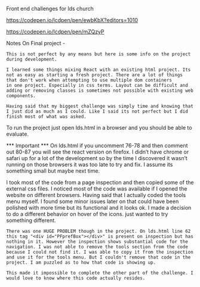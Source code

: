 Front end challenges for lds church

https://codepen.io/lcdpen/pen/ewbKbX?editors=1010

https://codepen.io/lcdpen/pen/mZQzyP

Notes On Final project -

    This is not perfect by any means but here is some info on the project during development.

    I learned some things mixing React with an existing html project. Its not as easy as starting a fresh project. There are a lot of things that don't work when attempting to use multiple dom containers
    in one project. Especially in css terms. Layout can be difficult and adding or removing classes is sometimes not possible with existing web components.

    Having said that my biggest challenge was simply time and knowing that I just did as much as I could. Like I said its not perfect but I did finish most of what was asked.  

To run the project just open lds.html in a browser and you should be able to evaluate.
    
*** Important ***  On lds.html if you uncomment 76-78 and then comment out 80-87 you will see the react version on firefox. I didn’t have chrome or safari up for a lot of the development so by the time I discovered it wasn’t running on those browsers it was too late to try and fix. I assume its something small but maybe next time.

I took most of the code from a page inspection and then copied some of the external css files. I noticed most of the code was available if I opened the website on different browsers. Having said that I actually coded the tools menu myself. I found some minor issues later on that could have been polished with more time but its functional and it looks ok. I made a decision to do a different behavior on hover of the icons. just wanted to try something different.

    There was one HUGE PROBLEM though in the project. On lds.html line 62 this tag "<div id="PFprefBox"></div>" is present on inspection but has nothing in it. However the inspection shows substantial code for the navigation. I was not able to remove the tools section from the code because I could not find it. I was able to copy it from the inspection and use it for the tools menu. But I couldn't remove that code in the project. I am puzzled as to how that code is showing up.

    This made it impossible to complete the other part of the challenge. I would love to know where this code actually resides.
